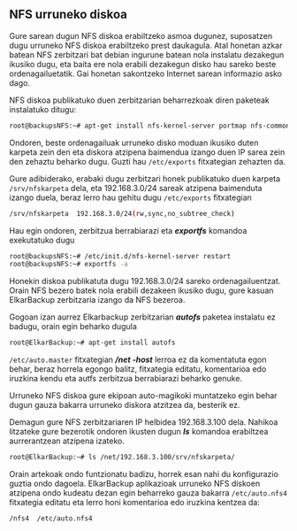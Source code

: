## NFS urruneko diskoa

Gure sarean dugun NFS diskoa erabiltzeko asmoa dugunez, suposatzen dugu urruneko NFS diskoa erabiltzeko prest daukagula. Atal honetan azkar batean NFS zerbitzari bat debian ingurune batean nola instalatu dezakegun ikusiko dugu, eta baita ere nola erabili dezakegun disko hau sareko beste ordenagailuetatik. Gai honetan sakontzeko Internet sarean informazio asko dago.

NFS diskoa publikatuko duen zerbitzarian beharrezkoak diren paketeak instalatuko ditugu:

```bash
root@backupsNFS:~# apt-get install nfs-kernel-server portmap nfs-common
```

Ondoren, beste ordenagailuak urruneko disko moduan ikusiko duten karpeta zein den eta diskora atzipena baimendua izango duen IP sarea zein den zehaztu beharko dugu. Guzti hau `/etc/exports` fitxategian zehazten da.

Gure adibiderako, erabaki dugu zerbitzari honek publikatuko duen karpeta `/srv/nfskarpeta` dela, eta 192.168.3.0/24  sareak atzipena baimenduta izango duela, beraz lerro hau gehitu dugu `/etc/exports` fitxategian

```bash
/srv/nfskarpeta  192.168.3.0/24(rw,sync,no_subtree_check)
```

Hau egin ondoren, zerbitzua berrabiarazi eta ***exportfs*** komandoa exekutatuko dugu

```bash
root@backupsNFS:~# /etc/init.d/nfs-kernel-server restart
root@backupsNFS:~# exportfs -a
```


Honekin diskoa publikatuta dugu 192.168.3.0/24 sareko ordenagailuentzat. Orain NFS bezero batek nola erabili dezakeen ikusiko dugu, gure kasuan ElkarBackup zerbitzaria izango da NFS bezeroa.

Gogoan izan aurrez Elkarbackup zerbitzarian ***autofs*** paketea instalatu ez badugu, orain egin beharko dugula

```bash
root@ElkarBackup:~# apt-get install autofs
```

`/etc/auto.master` fitxategian ***/net   -host*** lerroa ez da komentatuta egon behar, beraz horrela egongo balitz, fitxategia editatu, komentarioa edo iruzkina kendu eta autfs zerbitzua berrabiarazi beharko genuke.

Urruneko NFS diskoa gure ekipoan auto-magikoki muntatzeko egin behar dugun gauza bakarra urruneko diskora atzitzea da, besterik ez.

Demagun gure NFS zerbitzariaren IP helbidea 192.168.3.100 dela. Nahikoa litzateke gure bezerotik ondoren ikusten dugun ***ls*** komandoa erabiltzea aurrerantzean atzipena izateko.

```bash
root@ElkarBackup:~# ls /net/192.168.3.100/srv/nfskarpeta/
```

Orain artekoak ondo funtzionatu badizu, horrek esan nahi du konfigurazio guztia ondo dagoela. ElkarBackup aplikazioak urruneko NFS diskoen atzipena ondo kudeatu dezan egin beharreko gauza bakarra  `/etc/auto.nfs4` fitxategia editatu eta lerro honi komentarioa edo iruzkina kentzea da:

```bash
/nfs4  /etc/auto.nfs4
```



